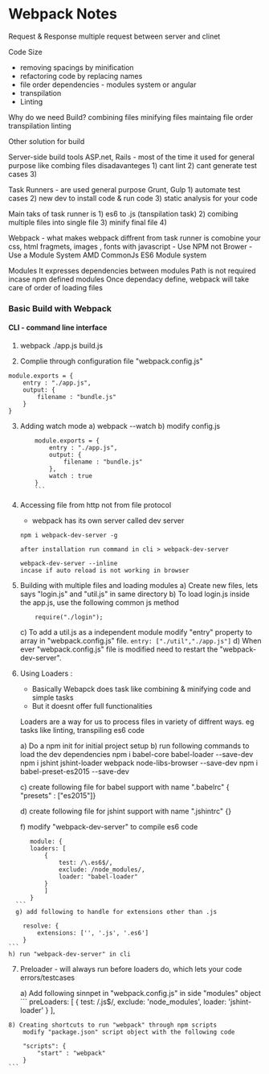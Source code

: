 # Webpack Notes
Request & Response
multiple request between server and clinet

Code Size
- removing spacings by minification
- refactoring code by replacing names
- file order dependencies - modules system or angular
- transpilation
- Linting

Why do we need Build?
combining files
minifying files
maintaing file order
transpilation
linting

Other solution for build

Server-side build tools 
ASP.net, Rails	- most of the time it used for general purpose like combing files
	disadavanteges 
		1) cant lint
		2) cant generate test cases
		3) 

Task Runners - are used general purpose
Grunt, Gulp
	1) automate test cases
	2) new dev to install code & run code
	3) static analysis for your code
	

Main taks of task runner is
	1) es6 to .js (tanspilation task)
	2) comibing multiple files into single file
	3) minify final file
	4) 

Webpack	- what makes webpack diffrent from task runner is comobine your css, html fragmets, images , fonts with javascript
	- Use NPM not Brower
	- Use a Module System
		AMD
		CommonJs
		ES6 Module system

Modules
	It expresses dependencies between modules
	Path is not required incase npm defined modules
	Once dependacy define, webpack will take care of order of loading files
	
	
### Basic Build with Webpack

#### CLI - command line interface

1) webpack ./app.js build.js

2) Complie through configuration file "webpack.config.js"
```
module.exports = {
	entry : "./app.js",
	output: {
		filename : "bundle.js"
	}
}
```
3) Adding watch mode
	a) webpack --watch
	b) modify config.js
    ```
		module.exports = {
			entry : "./app.js",
			output: {
				filename : "bundle.js"
			},
			watch : true
		}
		```

4) Accessing file from http not from file protocol
	- webpack has its own server called dev server
	```
	npm i webpack-dev-server -g

	after installation run command in cli > webpack-dev-server
	
	webpack-dev-server --inline		
	incase if auto reload is not working in browser
	```
5) Building with multiple files and loading modules
	a) Create new files, lets says "login.js" and "util.js" in same directory
	b) To load login.js inside the app.js, use the following common js method
    ```
		require("./login");
    ```
	c) To add a util.js as a independent module modify "entry" property to array in "webpack.config.js" file.
   		 ```
			entry: ["./util","./app.js"]
		```	
	d) When ever "webpack.config.js" file is modified need to restart the "webpack-dev-server".

6) Using Loaders :
	* Basically Webapck does task like combining & minifying code and simple tasks
	* But it doesnt offer full functionalities
	
	Loaders are a way for us to process files in variety of diffrent ways. eg tasks like linting, transpiling es6 code
	
	a) Do a npm init for initial project setup
	b) run following commands to load the dev dependencies
		npm i babel-core babel-loader --save-dev
		npm i jshint jshint-loader webpack node-libs-browser --save-dev
		npm i babel-preset-es2015 --save-dev
		
	c) create following file for babel support with name ".babelrc"
		{ "presets" : ["es2015"]}
		
	d) create following file for jshint support with name ".jshintrc"
			{}
			
	f) modify "webpack-dev-server" to compile es6 code
  ```
		module: {
		loaders: [
			{
				test: /\.es6$/,
				exclude: /node_modules/,
				loader: "babel-loader"
			}
			]
		}
    ```
	g) add following to handle for extensions other than .js 
  ```
		resolve: {
			extensions: ['', '.js', '.es6']
		}
	```
	h) run "webpack-dev-server" in cli
	
7) Preloader - will always run before loaders do, which lets your code errors/testcases
	
	a) Add following sinnpet in "webpack.config.js" in side "modules" object
			```
		preLoaders: [
			{
				test: /\.js$/,
				exclude: 'node_modules',
				loader: 'jshint-loader'
			}
		],
```
8) Creating shortcuts to run "webpack" through npm scripts
	modify "package.json" script object with the following code
  ```
		"scripts": {
			"start" : "webpack"
		}
	```

	
		
	
	
	
	

			
			
	
	





